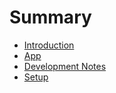 # Summary

* [Introduction](README.md)
* [App ](chapter1.md)
* [Development Notes](development-notes.md)
* [Setup](setup.md)

